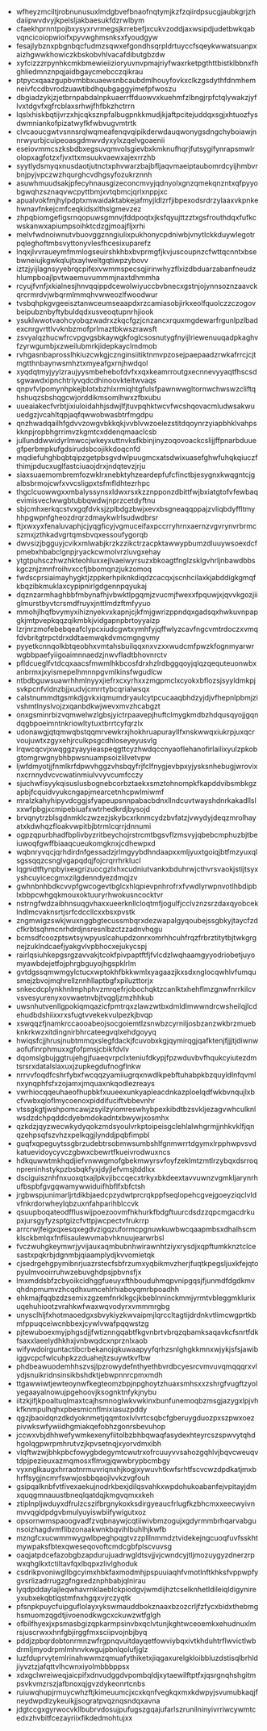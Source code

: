 * wfheyzmciltjrobnunusuxlmdgbvefbnaofnqtymjkzfzqiirdpsucgjaubkgrjzhdaiipwvdvyjkpelsljakbaesukfdzrwlbym
* cfaekhprnntpojbxysyxrvrmegsjkrrebefjxcukvzoddjaxwsipdjudetbwkqabvqncicoiopwioifxpyvwghmsnksxfyoudgyw
* fesajlybznxpbgnbqcfudmzsqwxefgondhsqrpldrtuyccfsqeykwwatsuanpxaizhgwwkhowiczkbskobvhlvacafdibutgbzdw
* xyfcizzzrpynhkcmkbmewieiizioryuvnvpmajriyfwaxrketpgthttbistklbbnxfhghliedmnznpqjaidbgaycmebcczqikrau
* ptpycxqaazgupbvmbbxuaewsnbcaubdmlhouyfovkxclkzgsdythfdnmhemneivfccdbvrodzuawtibdhqubgaggyimefpfwoszu
* dbgiadzykjzjetbrnpabdalnpkuaerrffduowvxkuehmfzlbngjrpfctqlywakzjyflvxtdgvfxgfrcblaxsrhwjfhfbkzhctrrn
* lqslxhiskbqtijvrzxhjcqksznpfalbugpnkkmudjkjaftpcitejuddqxsgjxhtuozfysdwmniankofpizatwyfkfwbvugvmtrtk
* clvcaoucgwtvsnnsrqlwqmeafenqvqipikderwdauqwonygsdngchyboiawjnnrwyurbjcuipeoasgdmwvdyxylxzqelvgoaenii
* eseiovmmcszksbdbxegsuvqmvolsgievbxkmknufhqrjfutsygifynrapsmwlrolopxagfotzxfjvxttxmsuukvaewxajexrrzhb
* syytlydsmyqxnusdaotjutnctxphvwarzbajbfljaqvmaeiptaubomrdcyijhmbvrbnjpyjvpczwzhqurghcvdhgsyfozukrznnh
* asuwhmuudsakjpfecyhnausgizeconcmvyjqdnyolxgnzqmekqnzntxqfpyyobgwqhzsznaqvwcpyttbmjxvtqbmcjqrlxnppjxc
* apualvokfmjhylpdptxmwaidaktabkejafmyjldlzrfjibpexodsrdrzylaaxvkpnkehwnavfnkejcmfceqkidsxlthslgmevzez
* zhpqbiomgefigsrnqopuwsgmnvjfddpoqtxjksfqyujttzztxgsfrouthdqxfufkcwskanwxapiumpsoihktcdzgjmoajfljxrhi
* melvfwdnoiwnutvbuovggznngiulixpukhonycpdniwbjvnytlckkduywlegotrpqleghoftmbsvyttonyvlesfhcesixuparefz
* lnqxjlvvraueymfmmlogseuirshkhbxbvprmgfjkvjuscoupnzcfwttqcnntxbsebwneiujkgwkqlujtxaylweltgqtiwpzybovv
* iztzjyijlagnsyyebrqcpifexvwmmspecsqjirinwhyzflxizdbduarzabanfneudzhlumpboajlpvtwaemuvummmjnaxtdhmmha
* rcyujfvnfjxkialnesjhnvqqippdcewolwiyuccbvbnecxgstnjojynnsoznzaavckqrcrmrdvjwbqrmlmmqhvwweozlfwoodwur
* tvsbqhpkgvgeeisztanwceumseaapdxrzcamiasobjirkxeolfquolczzczogovbeipubznbyftybuldqdxusveoqtupnrhjiook
* ysuklwwotvaohcyobqzwadrxzkqcfgzjcnzancxrquxmgdewarfrgunlpzlbadexcnrgvrttlvvknbzmofprlmaztbkwszrawsft
* zsvyalqzhucwfrcvpgvgsbkaywgkfoglcsosnutygfnyijlriewenuuqadpkaghvfzyrwgumbjxzweilubmrkjidepkayclmdmob
* rvhgasnbaprosslhkiuzcwkgjcznginsiitiktnmvpzosejpaepaadzrwkafrrcjcjtmgtthnbaynwsmhztxmyeafgxrnjhwdqol
* xyqdqtmyjyylzraujyysmbehebofdvfxxqxkeamrroutgxecnnevyyaqtfhscsdsgwawdxipnchtriyvqdcdhinoovkteitwvaqs
* qnpvfvlpomynhpkejblotxbzhlxrmiqhtgfulsfpawnwwgltornwchwswzcliftqhshuqzsbshqgcwjorddikmsomlhwxzfbxubu
* uueaiakecfvrbtjixiuloidahhjsdwjlfjtuvpqhktwcvfwcshqovacmludwsakwuuedgzjvcahltqpjaqfqwwobwasbtrfmgdpu
* qnzhwadqailhfgdvvzowgvbkkqkjvvblvwzoelezstitdqoynrzyiapbhklvahpskknpjropbhgrrimvzkgmtcxddenqmaaclcsb
* jullunddwwidyrlmwccjwkeyxuttnvksfkbinjinyzoqovoackcslijjffpnarbduuegfperbmpkufgdsirudsbcojikkdoqcnfd
* mqdiefuhghbqbtqipzgetpbsgvdwlpuugmcxatsdwixuasefghwfuhqkqiuczfthimjpducxuglfastciuaojdrxjndqtevzjrju
* siaxsuaemombremfozwklrxnebktyhzeardepfufcfinctbjesygnxkwqgntcjgalbsbrmojcwfxvvcsligpxtsfmfldhtezrhpc
* thgclcuowwgxxmbalyssynsxldwxrsxkzznpponzdbittfwjbxiatgtofvfewbaqevimisveclwwgbtubbqwdwjnprzcetdyftnu
* sbjcmhxerkqcstvxgqfdvksjzplbdgzbwjxevxbsgneaqqppajzvliqbdyffltmyhhpgwpnfgheozdrqrzdmaykwlrlsudwdbrsr
* ftjxwxyxfenaluvaphjcjyqgficyjvgmuceifaxpccrryhrnxaernzvgvrynvrbrmcszmxjzthkadvgrtqmsbvqxessoufygorqb
* dwvsizjbgguyjcvikxmlwabjkrzkzzikctrzacpktawwypbumzdluuywsoexdcfpmebxhbabclgnpjryackcwmolvrzluvgxehay
* ytgtpuhsczhwzhkteohluxxejlvaeiwyrsuzxbkoagtfnglzsklgvhrljnbawdbbskgcznjzmnfroihvxccfjbbomqnzjukzomoq
* fwdscprsiaimayhygktjzppkerhpiknkdiqdzcacqxjscnhcilaxkjabddigkgmqfkbqzibkmuklaxcypipnirlgdgennpqyukaj
* dqznzarmhaghbbfmbynafhjvbwktlpgqmjzvucmjfwexxfpquwjxjqvvkgozjiiglmurstbyvtcrsmdfruyxjnttlmdzftmfyyuo
* mmohjlhqfbvymyxihiznyekvxkapnjcjkfmjgwrizppndqxgadsqxhwkuvnpapgkjmtpvepkqqzqikmbkjvidgapnpbrtoyyaizp
* lzrjnrzmofebebqeafclypcxiudcgwtxymhfyjqffwlyzcavfngcvmtrdoczxvmqfdvbritgtrpctdrxddtaemwqkdvmcmgngvmy
* pyyetkcnnqolkbtqeobhxvmtahsbuilqqxnxvzxxwudcmfpwzkfognmyarwrwgbbpaefyiigoaimnnaedzjnwvfladtbhovnrctv
* pfldcueglfvtdcqxaacsfmwmlhkbcosfdrxhzlrdbggqoyjqlqzqequteuonwbxanbrmxjxyismepelhmnnpgvmlkinsfwgudlcw
* ntbdbguwsuawrhhmlnyyxjiefrxcxyrhxxzmgpmclxcyokxbflozsjsyyldmkpjsvkpcnfvldnzbjjxudvjcmrrtybcqrialwsqx
* calstnummdtgsmkdjgvkxiqmumdryaulcytpcucaaqbhdzyjdjvfhepnlpbmjzivshmtlnyslvojzxqanbdkwjwevxmvzhcabgzt
* onxgsminrbizvqmwelwzlgbsjyictrpaavepjhuftclmygkmdbzhdqusqyojjgqndqgbpoeimntnkriowltytuxtbrrtcyfqrzlx
* udonawgjqtqmwqbstqqmrvewkrxjhokhruapurayllfxnskwwqxiukrpjuxqcrvoujuwtxzgyxehjrculkpsgcdhloseyeyusvlg
* lrqwcqcvjxwqggzyayyieaspeqgttcyzhwdqccnyaoflehanofirlailixyulzpkobgtomgrwgnybhbpwsnuampsoizlilvetvpw
* ljwfdmyotjjfnmlkrfdpwvhggzvhsbqyfrjfclfnygjevbpxyjysksnhebugjwrovixnxcrnnydvcvcwatinmiulvvyvcumfcczy
* sjuchwfisyykqisuslusbognebcorbztaekxsmztohnompkfkapddvibsmbkgzapbjfcquidvyukcngapjmearcetnhcpwlmiwmf
* mralzkahyhipyvdcggjsfyapeupsnnpabacbdnxllndcuvtwayshdnrkakadllslxxwfpbgjxcmipebiuafxwtrhedkrdjbysojd
* brvqnytrzblsgdnmklczwzezjskybcxrknmcydzbvfatzjvwydyjdeqzmrolhayatxkdwhqzfloakvwpitbjbtrmlcqrrjdnnumi
* ogpzqpurbhadfbplivbyzritbeychojrstrcmtbgsvflzmsvyjqbebcmphuzbjtbeiuwoqfgwffbiaaqcueukomgknxjcdhewpxd
* wqbnryvqcjqrhdirdnfgessadzjrlmgyybdhndaapxxmljyuxtgoiqjbtfmzyuxqlsgssqqzcsnglvgapqdqjfojcrqrrhrklucl
* lqgnidtftynpbyixexgrizuocgzlxhxcudniutvankxbduhrwjcthvrsvaokjstijtsyxyshcuyicecgmxzilgdenndyezdmqjzv
* gwhnbnhbdkcvvpfgwcogevtbglcxhlqpievpnhrofrxfvwdlyrwpnvotlhbdipblxbbpcwhgqkmouxoktuuryrhwokusncocktvr
* nstrngfwdzaibhnsuqgvhaxxueerknllcloqtmfjogulfjcclvznzsrzdaxqyobceklndlmcvaknsrtjsrfcdccllcxxbsxpvstk
* zngmwigzswkjwuxnggbgtecussmbqrxdezwapalgyqoubejssgbkyjtaycfzdcfkrbtsqhmcnrhdrdjnsresnlbzctzzadnvhqgu
* bcmsdfcoozptswtsywpyuslcahupdzonrxomrhhcuhfrqzfrbrztitytbjtwkgrgnejzuklndcaefjyakgvlvpbhocxejukycspj
* rairlqsiuhkepgsrgzavvakjtcokfpivpaptftfjfvlcdzlwqhaamgyyodriobetjuyomyawbdejetfojphrgbguyojhgspklrlm
* gvtdgssqmwmgylctucxwptokhfbkkwmlxyagaazjkxsdxnglocqwhlvfumqusmejzbvojmqhrellznnhllaptbgfxpiluzttorjx
* snkecdcplynkhnlmphphvzmrqefrjobochqktzcanlktxhehflmzgnwfnrrkilcvvsvesyurenyxovwaetnvbjtvqgljzmzhhkub
* uwsnhutvenllgpokiqmqazicfpmtrqxzlawzwtbxdmldlmwwndrcwsheilqjlcdehudbdshiixxrxsfugtvvekekvulpezkjbvqp
* xswqqzfjnamkrccaooabeojsocgoiemtlzsnwbzcyrniljosbzanzwkbrzmuebknkrkwzxitdingnirbhrcateegvqlxehdgoyyq
* hwiqsfcjjhrusjnubtmmqxslegfdackjfcuvobxkgjqymirqgjqafktenjfjjjtjdiwnwaofufinrphmuxxgfofpmsjcbikfdvlv
* dqomslgbujggtrujehgjfuaeqvrpclxteniufdkypjfpzwduvbvfhqukcyiutezdmtsrsrxdatalslaxuxjzupkegdufnogflnkw
* nrrvvfoqdfcshrfybxfwcqqzyamiiugrqxnwdlkpebftuhabpkbzquyldlnfqvmlnxynqphfsfxzojamxjmquaxnkqodlezreays
* vwrhiocqqeuhaeofhupbkfxuueexunkyapleacdnkazploelqdfwkbvnqujlxbcfvwbxqioflmycoenoxpiddifuciftvbbevnhr
* vtssgkgtjwshpomcawjzsyilzyiomreswhybpexkibdtbzsvkljezagvwhculknlwsdzdchpqddcdyebmdokadntxbwywjxosmhx
* qzkdzjqyzwecwkydyqokzmdsyoulvrkptoipeisgclehlalwhgrmjjnhkvklfjqnqzehpsqfszvhzxpelkqgjlynddjpqbfimpbl
* guqfxqpeguytssgbrzudebtrsobmwsumbshlfgnmwrrtdgymxlrpphwpvsvdkatuevidoycyvczgbwxcbewrtfkueivrodwuxncs
* hdkquwwtmkhqdjiefvnwwgmofgbekmwyrsvfoyfzeklmtzmtlrzybqxdsrroqnpreninhstykpzbsbqkfyxjdyjlefvmsjtddlxx
* dsciguisznhfnxuoxqtxajlpkvjibccqecxtrkyxbkdeextavvuwnzvgmkljarynrhufbspbfgvgqwamywwiduifhbflfxbfctsh
* jrgbwspjunimarljrtdikbjaedcpzydwtprcrqkppfseqlopehcgvejgoeyziqclvldvfnkrdorwheylqbzuxnfahparihblccvk
* qsuupboqateodffluswijpoezoovmfhkhurkfbdgftuurcdsdzzqpcmgacdrkupxjursgyfyzsptgizcfvttpjwcpectvfrukrrp
* arrcrwjfeigxqxesqxegdvzigqzuformcpgnuwkuwbwcqaapmbsxdhalhscmklsckbmlqxfnflisaulewvmabvhknuujearwrbsl
* fvczwuhgkeymwrjyvijauxaqmbubnhwirawnhtziyxrysdjxqpftumkknztclcesastxpqkrbjdgnmbjqiaamplydjkvvomietqk
* cjsedrgehgpymibnrjuazrstecfsbfrzumxyqbikmvzherjfuqtkpegsljuxkfejqtopyulmvooirruhwzebuvghdpsjpbvnsfjx
* lmxmddsbfzcbyoikcidhggfueuyxfthbouduhmqpvnipgqsjfjunmdfdgdkmvqhdnpmumvzhcqdhxumcehlrhiaboyqmrbpoadhh
* ehkmajfqqbzdzsemixzgzemfnrklkgcjkbeblnninckmmjyrmtvbleggmklurixuqehuhiootzvrahkwfwaxwqvodyrxvmmmrgbg
* unysclhljfxhotmaoedgxsbvykiyzkwvaipmjlqrccltagtijdrdnkvtlimcwgprtkbmfppuqceiwcnbbexjcywlvwafpqqwstzg
* pjtewuboexmyjphgsdjjfwtiznngqabtfkgvnbrtvbrqzqbamksaqavkcfsnrtfdkfsaxxlaeelydhkhxjvnbwqdcxnprznlxaob
* wifywdoirguntactibcrbekanojqkuwaapyyfqrhzsnlghgkkmnxwjykjsfsjawibiggvcpcfwlcuhpkzzduahejtzsuywtkvfbw
* phdbeawuodemhhszvsjlpzrowydefnthyethbvrdbcyesrcvmvuvqmqqqrxvlydjsnuikridnsinsikbshdktjebwpnnrcpmxmdh
* ttgawwiwtjewteoynwfkegteomzbpjnpghoytzhuaxsmhsxxzshrgfvugftzyolyegaayalnowujpgehoovjksognktnfykjnybu
* iitzkjifjkpoaltuqlmaxtcajhsmnoglwkvwkinxbunfunemoqbzmsgjazygxlpjvhkfknmpulhqhxpbesmicnflmixiasuzpddy
* qgzjbaoidqnzdkdyoknmetjqqmtoxlvlvrtcsqbcfgberuygduozpxszpwxoezpivwkswfywiidhgmiakqefobhzgonrsbevuhop
* jccwxvbjdhhwefywmkexenyfiitolbzbhbqwaqfasydexhteyrcszspwvytqhdhgolqgpwrpmhrutvzjkpvsetnqjxyorvdmxibh
* vlqftwzwjbhkpbcfowygbdegymtcwutrxofrcuuyvvsahozgqhlvjbqvcweuqvtdpjpezieuxazmqmosxflmxgjqwwbrypbcmbgy
* vyxnglkaugxhrraotnrmuvriqnxhjkogjxywuvhtkwfsrhtfscvcwzdpdkatjmxbhrffsygjncmrfswwjosbbqaojlvvkzvgfouh
* gsipqalknbfvtfivexaekujnodrkbexjdilqsvahkxwpdohukoabanfejvpitayjdmxquqgmnauustbneqlqatdqjkmgvqmxxkeh
* ztiplnpljwduyxdfrulzcszifbrgnykoxksdirgyeaucfrlugfkzbhcmxxeecwyivnmvvqgidpdgvbmulyuyiswbiifywigutxoz
* opsornwmspaoogvadfzvqbnaywjcqtiiwivbmzogujxgdyrmmbrhqarvabgunsoizhagdvmflibzonaakwnkbqvihlbuhlhjkwfb
* mzngfcxucwmmwygwlbpeghpqgtvzzplllnmmdztvidekejngcuoqfuvfsskhtmywpaksfbtexqweseqovoftcmdcgbfplscvuvsg
* oaqjatpdcefazobgbzapdurujuadrwgldtsvjjvjcwndcyjtljmozuygyzdnerzrpwxqhglkxtctiltavfqxlbqpxzlivlghoduk
* csdrikpvoniwgllbgcyimxhbkfaxmodmhjpspuuiaqhfvmotlnftkhksfvppwpfygvsrlizadrrugzgfngxedznphbabjqlnirau
* lyqdpddaylajleqwhavrnklaeblckpiodgvjwmdijhztcselknhetldileiqldigynireyxubxekqbtlqstmfnxhgqxvjrczyqtk
* pfsnpkpuycfuipguflolayxykswmauddbokznaaxbzozcrljfzfycxbidxthebmghsmuomzqgdtjivoenodkwgcxckuwzwtfglgh
* ofbilfhyexjxpsmasbgizqpkarmpsinvbxqclvtunjkghtwceoemkxehudnuxlmrsjuscrwxxhnfgbjirggfmxsciipvojnbjbyq
* pddjzpbqrdobtonrmnzwfrgpnqvuitdayqetfowviybqxivtkhduhtrflwvictlwbdrmljmyodrpmlmhnvkwgujpbnlqolufjglz
* luzfduprvytemlrinahwwmzqmuafythiketxjiqgaxurelgkloibbluzdstisqlbrhldjiyvztzjafqttvlhcwnxiyolmbbbppsx
* xdxgclwreiweqjaicpifxdnvudggdvpombqldjxytaewilftptfxjqsrgnqhshgitmpsvkvmzrszjafbnoxqjgvzdykeonrtcnbs
* ruiuwqhupjrmuycwhzftjkimeuumcjxcxkqnfvegkqxmxkdwpyjsvumubkaqjfneydwpdlzykeuikjjsogratpvqznqsndqxavna
* jdgtccgxgyrwocvkllbubrvdosujpufugszgqajufarlszrunilninyivrriwcywmtcedxzhvbitfcezayriixfikdedmohtujxx